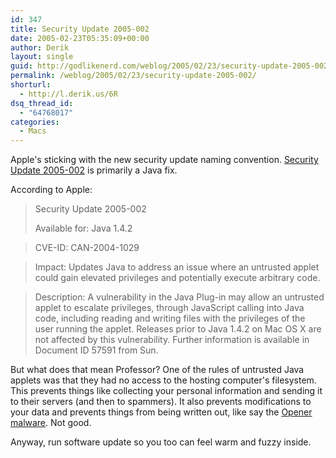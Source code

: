 ```yaml
---
id: 347
title: Security Update 2005-002
date: 2005-02-23T05:35:09+00:00
author: Derik
layout: single
guid: http://godlikenerd.com/weblog/2005/02/23/security-update-2005-002/
permalink: /weblog/2005/02/23/security-update-2005-002/
shorturl:
  - http://l.derik.us/6R
dsq_thread_id:
  - "64768017"
categories:
  - Macs
---
```

Apple's sticking with the new security update naming convention. [Security Update 2005-002](http://docs.info.apple.com/article.html?artnum=300980) is primarily a Java fix.

According to Apple: 

> Security Update 2005-002
> 
> Available for: Java 1.4.2
    
> CVE-ID: CAN-2004-1029
    
> Impact: Updates Java to address an issue where an untrusted applet could gain elevated privileges and potentially execute arbitrary code.
    
> Description: A vulnerability in the Java Plug-in may allow an untrusted applet to escalate privileges, through JavaScript calling into Java code, including reading and writing files with the privileges of the user running the applet. Releases prior to Java 1.4.2 on Mac OS X are not affected by this vulnerability. Further information is available in Document ID 57591 from Sun.

But what does that mean Professor? One of the rules of untrusted Java applets was that they had no access to the hosting computer's filesystem. This prevents things like collecting your personal information and sending it to their servers (and then to spammers). It also prevents modifications to your data and prevents things from being written out, like say the [Opener malware](http://godlikenerd.com/weblog/2004/10/26/opener-malware-the-straight-deal/). Not good.

Anyway, run software update so you too can feel warm and fuzzy inside.